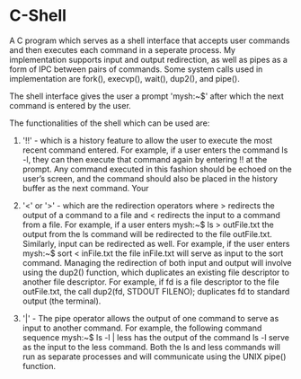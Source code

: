 # C-Shell
A C program which serves as a shell interface that accepts user commands and then executes each command in a seperate process. My implementation supports input and output redirection, as well as pipes as a form of IPC between pairs of commands. Some system calls used in implementation are
fork(), execvp(), wait(), dup2(), and pipe().

The shell interface gives the user a prompt 'mysh:~$' after which the next command is entered by the user.

The functionalities of the shell which can be used are:
1) '!!' - which is a history feature to allow the user to execute the most recent command entered. For example, if a user enters the command ls -l, they can then execute that command again by entering !! at the prompt. Any command executed in this fashion should be echoed on the user’s screen, and the command should also be placed in the history buffer as the next command. Your

2) '<' or '>' - which are the redirection operators where > redirects the output of a command to a file and < redirects the input to a command from a file.  For example, if a user enters mysh:~$ ls > outFile.txt the output from the ls command will be redirected to the file outFile.txt. Similarly, input can be redirected as well. For example, if the user enters mysh:~$ sort < inFile.txt the file inFile.txt will serve as input to the sort command. Managing the redirection of both input and output will involve using the dup2() function, which duplicates an existing file descriptor to another file descriptor. For example, if fd is a file descriptor to the file outFile.txt, the call dup2(fd, STDOUT FILENO); duplicates fd to standard output (the terminal). 

3) '|' - The pipe operator allows the output of one command to serve as input to another command. For example, the following command sequence mysh:~$ ls -l | less has the output of the command ls -l serve as the input to the less command. Both the ls and less commands will run as separate processes and will communicate using the UNIX pipe() function.

